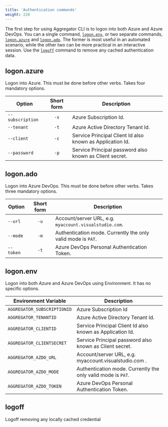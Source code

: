 ```yaml
---
title: 'Authentication commands'
weight: 220
---
```


The first step for using Aggregator CLI is to logon into both Azure and Azure DevOps.
You can a single command, [`logon.env`](#logonenv), or two separate commands, [`logon.azure`](#logonazure) and [`logon.ado`](#logonado). The former is most useful in an automated scenario, while the other two can be more practical in an interactive session.
Use the [`logoff`](#logoff) command to remove any cached authentication data.

## logon.azure
Logon into Azure. This must be done before other verbs. Takes four mandatory options.

Option           | Short form | Description
-----------------|:-----:|---------
`--subscription` | `-s`  | Azure Subscription Id.
`--tenant`       | `-t`  | Azure Active Directory Tenant Id.
`--client`       | `-c`  | Service Principal Client Id also known as Application Id.
`--password`     | `-p`  | Service Principal password also known as Client secret.

## logon.ado
Logon into Azure DevOps. This must be done before other verbs. Takes three mandatory options.

Option          | Short form | Description
----------------|:-----:|---------
`--url`         | `-u`  | Account/server URL, e.g. `myaccount.visualstudio.com`.
`--mode`        | `-m`  | Authentication mode. Currently the only valid mode is `PAT`.
`--token`       | `-t`  | Azure DevOps Personal Authentication Token.

## logon.env
Logon into both Azure and Azure DevOps using Environment. It has no specific options. 

Environment Variable        | Description
----------------------------|-----------------------------------
`AGGREGATOR_SUBSCRIPTIONID` | Azure Subscription Id
`AGGREGATOR_TENANTID`       | Azure Active Directory Tenant Id.
`AGGREGATOR_CLIENTID`       | Service Principal Client Id also known as Application Id.
`AGGREGATOR_CLIENTSECRET`   | Service Principal password also known as Client secret.
`AGGREGATOR_AZDO_URL`       | Account/server URL, e.g. myaccount.visualstudio.com .
`AGGREGATOR_AZDO_MODE`      | Authentication mode. Currently the only valid mode is `PAT`.
`AGGREGATOR_AZDO_TOKEN`     | Azure DevOps Personal Authentication Token.

## logoff
Logoff removing any locally cached credential